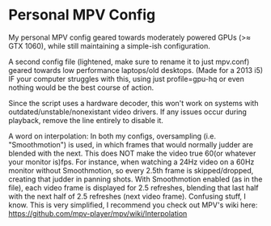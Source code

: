 # Personal MPV Config
My personal MPV config geared towards moderately powered GPUs (>≈ GTX 1060), while still maintaining a simple-ish configuration.

A second config file (lightened, make sure to rename it to just mpv.conf) geared towards low performance laptops/old desktops. (Made for a 2013 i5)
IF your computer struggles with this, using just profile=gpu-hq or even nothing would be the best course of action.

Since the script uses a hardware decoder, this won't work on systems with outdated/unstable/nonexistant video drivers.
If any issues occur during playback, remove the line entirely to disable it.

A word on interpolation:
In both my configs, oversampling (i.e. "Smoothmotion") is used, in which frames that would normally judder are blended with the next.
This does NOT make the video true 60(or whatever your monitor is)fps.
For instance, when watching a 24Hz video on a 60Hz monitor without Smoothmotion, so every 2.5th frame is skipped/dropped, creating that judder in panning shots.
With Smoothmotion enabled (as in the file), each video frame is displayed for 2.5 refreshes, blending that last half with the next half of 2.5 refreshes (next video frame).
Confusing stuff, I know. This is very simplified, I recommend you check out MPV's wiki here: https://github.com/mpv-player/mpv/wiki/Interpolation
